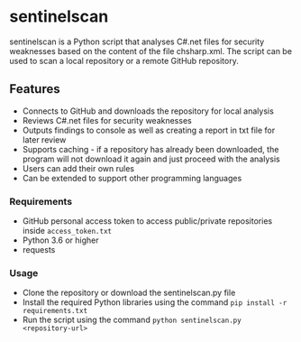 <h1>sentinelscan</h1>
sentinelscan is a Python script that analyses C#.net files for security weaknesses based on the content of the file chsharp.xml. The script can be used to scan a local repository or a remote GitHub repository.

<h2>Features</h2> 

+ Connects to GitHub and downloads the repository for local analysis
+ Reviews C#.net files for security weaknesses
+ Outputs findings to console as well as creating a report in txt file for later review 
+ Supports caching - if a repository has already been downloaded, the program will not download it again and just proceed with the analysis 
+ Users can add their own rules
+ Can be extended to support other programming languages

<h3>Requirements</h3>

+ GitHub personal access token to access public/private repositories inside ```access_token.txt```
+ Python 3.6 or higher 
+ requests

<h3>Usage</h3>

+ Clone the repository or download the sentinelscan.py file
+ Install the required Python libraries using the command ```pip install -r requirements.txt```
+ Run the script using the command ```python sentinelscan.py <repository-url>```